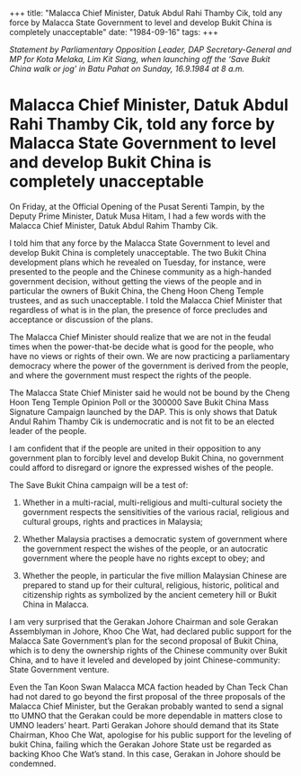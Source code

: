+++ 
title: "Malacca Chief Minister, Datuk Abdul Rahi Thamby Cik, told any force by Malacca State Government to level and develop Bukit China is completely unacceptable"
date: "1984-09-16"
tags:
+++

_Statement by Parliamentary Opposition Leader, DAP Secretary-General and MP for Kota Melaka, Lim Kit Siang, when launching off the ‘Save Bukit China walk or jog’ in Batu Pahat on Sunday, 16.9.1984 at 8 a.m._

# Malacca Chief Minister, Datuk Abdul Rahi Thamby Cik, told any force by Malacca State Government to level and develop Bukit China is completely unacceptable

On Friday, at the Official Opening of the Pusat Serenti Tampin, by the Deputy Prime Minister, Datuk Musa Hitam, I had a few words with the Malacca Chief Minister, Datuk Abdul Rahim Thamby Cik.</u>

I told him that any force by the Malacca State Government to level and develop Bukit China is completely unacceptable. The two Bukit China development plans which he revealed on Tuesday, for instance, were presented to the people and the Chinese community as a high-handed government decision, without getting the views of the people and in particular the owners of Bukit China, the Cheng Hoon Cheng Temple trustees, and as such unacceptable. I told the Malacca Chief Minister that regardless of what is in the plan, the presence of force precludes and acceptance or discussion of the plans.

The Malacca Chief Minister should realize that we are not in the feudal times when the power-that-be decide what is good for the people, who have no views or rights of their own. We are now practicing a parliamentary democracy where the power of the government is derived from the people, and where the government must respect the rights of the people.

The Malacca State Chief Minister said he would not be bound by the Cheng Hoon Teng Temple Opinion Poll or the 300000 Save Bukit China Mass Signature Campaign launched by the DAP. This is only shows that Datuk Andul Rahim Thamby Cik is undemocratic and is not fit to be an elected leader of the people.

I am confident that if the people are united in their opposition to any government plan to forcibly level and develop Bukit China, no government could afford to disregard or ignore the expressed wishes of the people.

The Save Bukit China campaign will be a test of:

1.	Whether in a multi-racial, multi-religious and multi-cultural society the government respects the sensitivities of the various racial, religious and cultural groups, rights and practices in Malaysia;

2.	Whether Malaysia practises a democratic system of government where the government respect the wishes of the people, or an autocratic government where the people have no rights except to obey; and 

3.	Whether the people, in particular the five million Malaysian Chinese are prepared to stand up for their cultural, religious, historic, political and citizenship rights as symbolized by the ancient cemetery hill or Bukit China in Malacca.

I am very surprised that the Gerakan Johore Chairman and sole Gerakan Assemblyman in Johore, Khoo Che Wat, had declared public support for the Malacca Sate Government’s plan for the second proposal of Bukit China, which is to deny the ownership rights of the Chinese community over Bukit China, and to have it leveled and developed by joint Chinese-community: State Government venture.

Even the Tan Koon Swan Malacca MCA faction headed by Chan Teck Chan had not dared to go beyond the first proposal of the three proposals of the Malacca Chief Minister, but the Gerakan probably wanted to send a signal tto UMNO that the Gerakan could be more dependable in matters close to UMNO leaders’ heart. Parti Gerakan Johore should demand that its State Chairman, Khoo Che Wat, apologise for his public support for the leveling of bukit China, failing which the Gerakan Johore State ust be regarded as backing Khoo Che Wat’s stand. In this case, Gerakan in Johore should be condemned.
 
